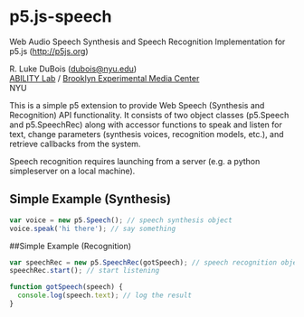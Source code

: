# p5.js-speech
Web Audio Speech Synthesis and Speech Recognition Implementation for p5.js (http://p5js.org)

R. Luke DuBois (dubois@nyu.edu)   
[ABILITY Lab](http://abilitylab.nyu.edu) / [Brooklyn Experimental Media Center](http://bxmc.poly.edu)   
NYU

This is a simple p5 extension to provide Web Speech (Synthesis and Recognition) API functionality.  It consists of two object classes (p5.Speech and p5.SpeechRec) along with accessor functions to speak and listen for text, change parameters (synthesis voices, recognition models, etc.), and retrieve callbacks from the system.

Speech recognition requires launching from a server (e.g. a python simpleserver on a local machine).

## Simple Example (Synthesis)

```javascript
var voice = new p5.Speech(); // speech synthesis object
voice.speak('hi there'); // say something
```

##Simple Example (Recognition)

```javascript
var speechRec = new p5.SpeechRec(gotSpeech); // speech recognition object (will prompt for mic access)
speechRec.start(); // start listening

function gotSpeech(speech) {
  console.log(speech.text); // log the result
}
```
